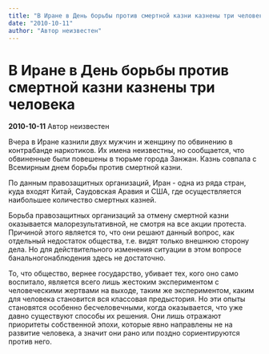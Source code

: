 ```yaml
---
title: "В Иране в День борьбы против смертной казни казнены три человека"
date: "2010-10-11"
author: "Автор неизвестен"
---
```


# В Иране в День борьбы против смертной казни казнены три человека

**2010-10-11** Автор неизвестен

Вчера в Иране казнили двух мужчин и женщину по обвинению в контрабанде наркотиков. Их имена неизвестны, но сообщается, что обвиненные были повешены в тюрьме города Занжан. Казнь совпала с Всемирным днем борьбы против смертной казни.

По данным правозащитных организаций, Иран - одна из ряда стран, куда входят Китай, Саудовская Аравия и США, где осуществляется наибольшее количество смертных казней.

Борьба правозащитных организаций за отмену смертной казни оказывается малорезультативной, не смотря на все акции протеста. Причиной этого является то, что они решают данный вопрос, как отдельный недостаток общества, т.е. видят только внешнюю сторону дела. Но для действительного изменения ситуации в этом вопросе банальногонаблюдения здесь не достаточно.

То, что общество, вернее государство, убивает тех, кого оно само воспитало, является всего лишь жестоким экспериментом с человеческими жертвами на выходе, таким же экспериментом, каким для человека становится вся классовая предыстория. Но эти опыты становятся особенно бесчеловечными, когда оказывается, что уже давно существуют способы их решения. Они лишь отражают приоритеты собственной эпохи, которые явно направлены не на развитие человека, а значит они рано или поздно сориентируются против него.